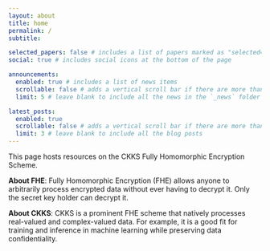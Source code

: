 ```yaml
---
layout: about
title: home
permalink: /
subtitle: 

selected_papers: false # includes a list of papers marked as "selected={true}"
social: true # includes social icons at the bottom of the page

announcements:
  enabled: true # includes a list of news items
  scrollable: false # adds a vertical scroll bar if there are more than 3 news items
  limit: 5 # leave blank to include all the news in the `_news` folder

latest_posts:
  enabled: true
  scrollable: false # adds a vertical scroll bar if there are more than 3 new posts items
  limit: 3 # leave blank to include all the blog posts
---
```


This page hosts resources on the CKKS Fully Homomorphic Encryption Scheme.

**About FHE**: Fully Homomorphic Encryption (FHE) allows anyone to arbitrarily process encrypted data without ever having to decrypt it. Only the secret key holder can decrypt it. 

**About CKKS**: CKKS is a prominent FHE scheme that natively processes real-valued and complex-valued data. For example, it is a good fit for training and inference in machine learning while preserving data confidentiality.
